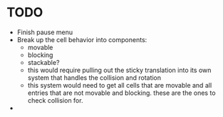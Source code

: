 # TODO

- Finish pause menu
- Break up the cell behavior into components:
    - movable
    - blocking 
    - stackable?
    - this would require pulling out the sticky translation into its own system that handles the collision and rotation
    - this system would need to get all cells that are movable and all entries that are not movable and blocking. these are the ones to check collision for.
- 